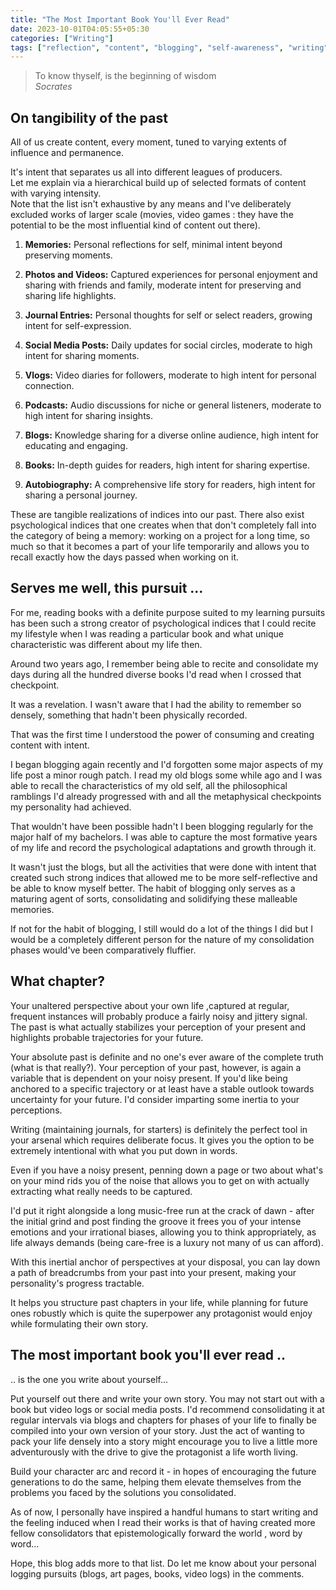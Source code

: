 ```yaml
---
title: "The Most Important Book You'll Ever Read"
date: 2023-10-01T04:05:55+05:30
categories: ["Writing"]
tags: ["reflection", "content", "blogging", "self-awareness", "writing", "memories", "intent", "personal", "philosophy", "growth"]
---
```


> To know thyself, is the beginning of wisdom  
> *Socrates*

## On tangibility of the past

All of us create content, every moment, tuned to varying extents of influence and
permanence.  

It's intent that separates us all into different leagues of
producers.  
Let me explain via a hierarchical build up of selected formats of content with
varying intensity.  
Note that the list isn't exhaustive by any means and I've deliberately
excluded works of larger scale (movies, video games : they have the
potential to be the most influential kind of content out there).  

1. **Memories:** Personal reflections for self, minimal intent beyond preserving moments.

2. **Photos and Videos:** Captured experiences for personal enjoyment and sharing with friends and family, moderate intent for preserving and sharing life highlights.

3. **Journal Entries:** Personal thoughts for self or select readers, growing intent for self-expression.

4. **Social Media Posts:** Daily updates for social circles, moderate to high intent for sharing moments.

5. **Vlogs:** Video diaries for followers, moderate to high intent for personal connection.

6. **Podcasts:** Audio discussions for niche or general listeners, moderate to high intent for sharing insights.

7. **Blogs:** Knowledge sharing for a diverse online audience, high intent for educating and engaging.

8. **Books:** In-depth guides for readers, high intent for sharing expertise.

9. **Autobiography:** A comprehensive life story for readers, high intent for sharing a personal journey.

These are tangible realizations of indices into our
past. There also exist psychological indices that one creates when
that don't completely fall into the category of being a memory:
working on a project for a long time, so much so that it becomes a
part of your life temporarily and allows you to recall exactly how the
days passed when working on it.  

## Serves me well, this pursuit ...

For me, reading books with a definite purpose suited to my learning
pursuits has been such a strong creator of psychological indices that
I could recite my lifestyle when I was reading a particular book and
what unique characteristic was different about my life then.  

Around two years ago, I remember being able to recite and
consolidate my days during all the hundred diverse books I'd read when
I crossed that checkpoint.

It was a revelation. I wasn't aware that I had the ability to remember
so densely, something that hadn't been physically recorded.  

That was the first time I understood the power of consuming and creating content
with intent.  

I began blogging again recently and I'd forgotten some major aspects
of my life post a minor rough patch. I read my old blogs some while
ago and I was able to recall the characteristics of my old self, all
the philosophical ramblings I'd already progressed with and all the
metaphysical checkpoints my personality had achieved.  

That wouldn't have been possible hadn't I been blogging regularly for
the major half of my bachelors. I was able to capture the most formative
years of my life and record the psychological adaptations and growth
through it.  

It wasn't just the blogs, but all the activities that were done with
intent that created such strong indices that allowed me to be more
self-reflective and be able to know myself better. The habit of
blogging only serves as a maturing agent of sorts, consolidating and
solidifying these malleable memories.  

If not for the habit of blogging, I still would do a lot of the things
I did but I would be a completely different person for the nature of my
consolidation phases would've been comparatively fluffier.  

## What chapter?

Your unaltered perspective about your own life
,captured at regular, frequent instances will probably produce a fairly
noisy and jittery signal. The past is what actually stabilizes your
perception of your present and highlights probable trajectories for
your future.  

Your absolute past is definite and no one's ever aware of the complete
truth (what is that really?). Your perception of your past, however, is again a variable that is dependent on your noisy present. If you'd like being anchored to a
specific trajectory or at least have a stable outlook towards
uncertainty for your future. I'd consider imparting some inertia to
your perceptions.  

Writing (maintaining journals, for starters) is definitely the perfect
tool in your arsenal which requires deliberate focus. It gives you the option 
to be extremely intentional with what you put down in words.  

Even if you have a noisy present, penning down a page or two about
what's on your mind rids you of the noise that allows you to get on
with actually extracting what really needs to be captured.  

I'd put it right alongside a long music-free run at the crack of
dawn - after the initial grind and post finding the groove it
frees you of your intense emotions and your irrational biases,
allowing you to think appropriately, as life always demands
(being care-free is a luxury not many of us can afford).  

With this inertial anchor of perspectives at your disposal, you can
lay down a path of breadcrumbs from your past into your present,
making your personality's progress tractable.  

It helps you structure past chapters in your life,
while planning for future ones robustly which is quite the superpower
any protagonist would enjoy while formulating their own story.  

## The most important book you'll ever read ..

.. is the one you write about yourself...  

Put yourself out there and write your own story. You may not start out
with a book but video logs or social media posts. I'd recommend
consolidating it at regular intervals via blogs and chapters for
phases of your life to finally be compiled into your own version of
your story. Just the act of wanting to pack your life densely into a
story might encourage you to live a little more adventurously with the
drive to give the protagonist a life worth living.  

Build your character arc and record it - in hopes of encouraging
the future generations to do the same, helping them elevate themselves
from the problems you faced by the solutions you consolidated.  

As of now, I personally have inspired a handful humans to start
writing and the feeling induced when I read their works is that of
having created more fellow consolidators that epistemologically forward the world , word by word...

Hope, this blog adds more to that list. Do let me know about your
personal logging pursuits (blogs, art pages, books, video logs) in the
comments.  
